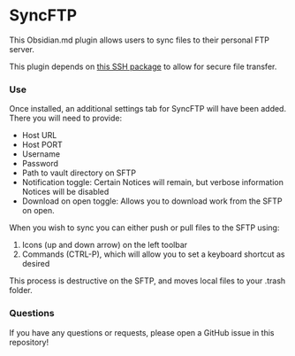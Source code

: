 # SyncFTP

This Obsidian.md plugin allows users to sync files to their personal FTP server.

This plugin depends on [this SSH package](https://www.npmjs.com/package/ssh2-sftp-client) to allow for secure file transfer. 

### Use
Once installed, an additional settings tab for SyncFTP will have been added. There you will need to provide:
- Host URL
- Host PORT
- Username
- Password
- Path to vault directory on SFTP
- Notification toggle: Certain Notices will remain, but verbose information Notices will be disabled
- Download on open toggle: Allows you to download work from the SFTP on open.

When you wish to sync you can either push or pull files to the SFTP using:
1. Icons (up and down arrow) on the left toolbar
2. Commands (CTRL-P), which will allow you to set a keyboard shortcut as desired

This process is destructive on the SFTP, and moves local files to your .trash folder.

### Questions
If you have any questions or requests, please open a GitHub issue in this repository!